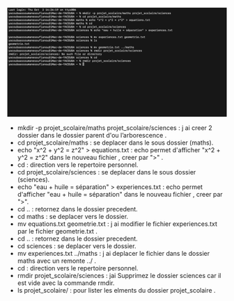 ![capture](./image/Exercice5.png) 

- mkdir -p projet_scolaire/maths projet_scolaire/sciences : j ai creer 2 dossier dans le dossier parent d'ou l’arborescence .
- cd projet_scolaire/maths : se deplacer dans le sous dossier (maths).
- echo "x^2 + y^2 = z^2" > equations.txt : echo permet d'afficher "x^2 + y^2 = z^2" dans le nouveau fichier , creer par ">" .
- cd : direction vers le repertoire personnel.
- cd projet_scolaire/sciences : se deplacer dans le sous dossier (sciences).
- echo "eau + huile = séparation" > experiences.txt : echo permet d'afficher "eau + huile = séparation" dans le nouveau fichier , creer par ">".
- cd .. : retornez dans le dossier precedent.
- cd maths : se deplacer vers le dossier. 
- mv equations.txt geometrie.txt : j ai modifier le fichier experiences.txt par le fichier geometrie.txt .
- cd .. : retornez dans le dossier precedent.
- cd sciences : se deplacer vers le dossier.
- mv experiences.txt ../maths : j ai deplacer le fichier dans le dossier maths avec un remonte ../ .
- cd : direction vers le repertoire personnel.
- rmdir projet_scolaire/sciences : jai Supprimez le dossier sciences car il est vide avec la commande rmdir.
-  ls projet_scolaire/ : pour lister les elments du dossier projet_scolaire .